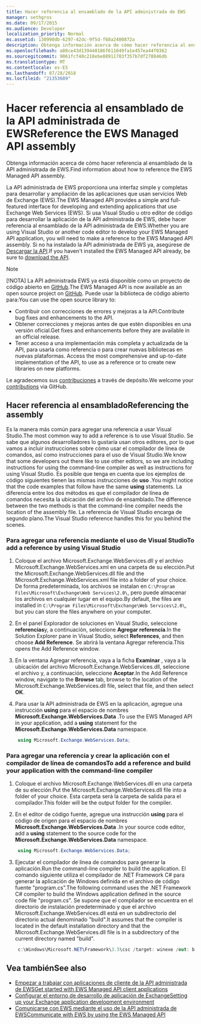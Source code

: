 ```yaml
---
title: Hacer referencia al ensamblado de la API administrada de EWS
manager: sethgros
ms.date: 09/17/2015
ms.audience: Developer
localization_priority: Normal
ms.assetid: 130990db-6297-42dc-9f5d-f68a2400872a
description: Obtenga información acerca de cómo hacer referencia al ensamblado de la API administrada de EWS.
ms.openlocfilehash: a08ce43d139440186f611049fa1e457ea44f0362
ms.sourcegitcommit: 9061fcf40c218ebe88911783f357b7df278846db
ms.translationtype: MT
ms.contentlocale: es-ES
ms.lasthandoff: 07/28/2018
ms.locfileid: "21353689"
---
```

# <a name="reference-the-ews-managed-api-assembly"></a><span data-ttu-id="894ec-103">Hacer referencia al ensamblado de la API administrada de EWS</span><span class="sxs-lookup"><span data-stu-id="894ec-103">Reference the EWS Managed API assembly</span></span>

<span data-ttu-id="894ec-104">Obtenga información acerca de cómo hacer referencia al ensamblado de la API administrada de EWS.</span><span class="sxs-lookup"><span data-stu-id="894ec-104">Find information about how to reference the EWS Managed API assembly.</span></span>
  
<span data-ttu-id="894ec-105">La API administrada de EWS proporciona una interfaz simple y completas para desarrollar y ampliación de las aplicaciones que usan servicios Web de Exchange (EWS).</span><span class="sxs-lookup"><span data-stu-id="894ec-105">The EWS Managed API provides a simple and full-featured interface for developing and extending applications that use Exchange Web Services (EWS).</span></span> <span data-ttu-id="894ec-106">Si usa Visual Studio u otro editor de código para desarrollar la aplicación de la API administrada de EWS, debe hacer referencia al ensamblado de la API administrada de EWS.</span><span class="sxs-lookup"><span data-stu-id="894ec-106">Whether you are using Visual Studio or another code editor to develop your EWS Managed API application, you will need to make a reference to the EWS Managed API assembly.</span></span> <span data-ttu-id="894ec-107">Si no ha instalado la API administrada de EWS ya, asegúrese de [Descargar la API](http://aka.ms/ews-managed-api-readme).</span><span class="sxs-lookup"><span data-stu-id="894ec-107">If you haven't installed the EWS Managed API already, be sure to [download the API](http://aka.ms/ews-managed-api-readme).</span></span>
  
> [!NOTE]
> <span data-ttu-id="894ec-108">[!NOTA] La API administrada EWS ya está disponible como un proyecto de código abierto en [GitHub](https://github.com/officedev/ews-managed-api).</span><span class="sxs-lookup"><span data-stu-id="894ec-108">The EWS Managed API is now available as an open source project on [GitHub](https://github.com/officedev/ews-managed-api).</span></span> <span data-ttu-id="894ec-109">Puede usar la biblioteca de código abierto para:</span><span class="sxs-lookup"><span data-stu-id="894ec-109">You can use the open source library to:</span></span> 
> - <span data-ttu-id="894ec-110">Contribuir con correcciones de errores y mejoras a la API.</span><span class="sxs-lookup"><span data-stu-id="894ec-110">Contribute bug fixes and enhancements to the API.</span></span> 
> - <span data-ttu-id="894ec-111">Obtener correcciones y mejoras antes de que estén disponibles en una versión oficial.</span><span class="sxs-lookup"><span data-stu-id="894ec-111">Get fixes and enhancements before they are available in an official release.</span></span> 
> - <span data-ttu-id="894ec-112">Tener acceso a una implementación más completa y actualizada de la API, para usarla como referencia o para crear nuevas bibliotecas en nuevas plataformas. </span><span class="sxs-lookup"><span data-stu-id="894ec-112">Access the most comprehensive and up-to-date implementation of the API, to use as a reference or to create new libraries on new platforms.</span></span>
> 
>  <span data-ttu-id="894ec-113">Le agradecemos sus [contribuciones](https://github.com/OfficeDev/ews-managed-api/blob/master/CONTRIBUTING.md) a través de depósito.</span><span class="sxs-lookup"><span data-stu-id="894ec-113">We welcome your [contributions](https://github.com/OfficeDev/ews-managed-api/blob/master/CONTRIBUTING.md) via GitHub.</span></span> 
  
## <a name="referencing-the-assembly"></a><span data-ttu-id="894ec-114">Hacer referencia al ensamblado</span><span class="sxs-lookup"><span data-stu-id="894ec-114">Referencing the assembly</span></span>

<span data-ttu-id="894ec-115">Es la manera más común para agregar una referencia a usar Visual Studio.</span><span class="sxs-lookup"><span data-stu-id="894ec-115">The most common way to add a reference is to use Visual Studio.</span></span> <span data-ttu-id="894ec-116">Se sabe que algunos desarrolladores lo gustaría usan otros editores, por lo que vamos a incluir instrucciones sobre cómo usar el compilador de línea de comandos, así como instrucciones para el uso de Visual Studio.</span><span class="sxs-lookup"><span data-stu-id="894ec-116">We know that some developers out there like to use other editors, so we are including instructions for using the command-line compiler as well as instructions for using Visual Studio.</span></span> <span data-ttu-id="894ec-117">Es posible que tenga en cuenta que los ejemplos de código siguientes tienen las mismas instrucciones de **uso** .</span><span class="sxs-lookup"><span data-stu-id="894ec-117">You might notice that the code examples that follow have the same **using** statements.</span></span> <span data-ttu-id="894ec-118">La diferencia entre los dos métodos es que el compilador de línea de comandos necesita la ubicación del archivo de ensamblado.</span><span class="sxs-lookup"><span data-stu-id="894ec-118">The difference between the two methods is that the command-line compiler needs the location of the assembly file.</span></span> <span data-ttu-id="894ec-119">La referencia de Visual Studio encarga de segundo plano.</span><span class="sxs-lookup"><span data-stu-id="894ec-119">The Visual Studio reference handles this for you behind the scenes.</span></span> 
  
### <a name="to-add-a-reference-by-using-visual-studio"></a><span data-ttu-id="894ec-120">Para agregar una referencia mediante el uso de Visual Studio</span><span class="sxs-lookup"><span data-stu-id="894ec-120">To add a reference by using Visual Studio</span></span>

1. <span data-ttu-id="894ec-121">Coloque el archivo Microsoft.Exchange.WebServices.dll y el archivo Microsoft.Exchange.WebServices.xml en una carpeta de su elección.</span><span class="sxs-lookup"><span data-stu-id="894ec-121">Put the Microsoft.Exchange.WebServices.dll file and the Microsoft.Exchange.WebServices.xml file into a folder of your choice.</span></span> <span data-ttu-id="894ec-122">De forma predeterminada, los archivos se instalan en `C:\Program Files\Microsoft\Exchange\Web Services\2.0\`, pero puede almacenar los archivos en cualquier lugar en el equipo.</span><span class="sxs-lookup"><span data-stu-id="894ec-122">By default, the files are installed in  `C:\Program Files\Microsoft\Exchange\Web Services\2.0\`, but you can store the files anywhere on your computer.</span></span>
    
2. <span data-ttu-id="894ec-123">En el panel Explorador de soluciones en Visual Studio, seleccione **referencias**y, a continuación, seleccione **Agregar referencia**.</span><span class="sxs-lookup"><span data-stu-id="894ec-123">In the Solution Explorer pane in Visual Studio, select **References**, and then choose **Add Reference**.</span></span> <span data-ttu-id="894ec-124">Se abrirá la ventana Agregar referencia.</span><span class="sxs-lookup"><span data-stu-id="894ec-124">This opens the Add Reference window.</span></span>
    
3. <span data-ttu-id="894ec-125">En la ventana Agregar referencia, vaya a la ficha **Examinar** , vaya a la ubicación del archivo Microsoft.Exchange.WebServices.dll, seleccione el archivo y, a continuación, seleccione **Aceptar**.</span><span class="sxs-lookup"><span data-stu-id="894ec-125">In the Add Reference window, navigate to the **Browse** tab, browse to the location of the Microsoft.Exchange.WebServices.dll file, select that file, and then select **OK**.</span></span> 
    
4. <span data-ttu-id="894ec-126">Para usar la API administrada de EWS en la aplicación, agregue una instrucción **using** para el espacio de nombres **Microsoft.Exchange.WebServices.Data** .</span><span class="sxs-lookup"><span data-stu-id="894ec-126">To use the EWS Managed API in your application, add a **using** statement for the **Microsoft.Exchange.WebServices.Data** namespace.</span></span> 
    
   ```cs
    using Microsoft.Exchange.WebServices.Data;
   ```

### <a name="to-add-a-reference-and-build-your-application-with-the-command-line-compiler"></a><span data-ttu-id="894ec-127">Para agregar una referencia y crear la aplicación con el compilador de línea de comandos</span><span class="sxs-lookup"><span data-stu-id="894ec-127">To add a reference and build your application with the command-line compiler</span></span>

1. <span data-ttu-id="894ec-128">Coloque el archivo Microsoft.Exchange.WebServices.dll en una carpeta de su elección.</span><span class="sxs-lookup"><span data-stu-id="894ec-128">Put the Microsoft.Exchange.WebServices.dll file into a folder of your choice.</span></span> <span data-ttu-id="894ec-129">Esta carpeta será la carpeta de salida para el compilador.</span><span class="sxs-lookup"><span data-stu-id="894ec-129">This folder will be the output folder for the compiler.</span></span>
    
2. <span data-ttu-id="894ec-130">En el editor de código fuente, agregue una instrucción **using** para el código de origen para el espacio de nombres **Microsoft.Exchange.WebServices.Data** .</span><span class="sxs-lookup"><span data-stu-id="894ec-130">In your source code editor, add a **using** statement to the source code for the **Microsoft.Exchange.WebServices.Data** namespace.</span></span> 
    
   ```cs
    using Microsoft.Exchange.WebServices.Data;
   ```

3. <span data-ttu-id="894ec-131">Ejecutar el compilador de línea de comandos para generar la aplicación.</span><span class="sxs-lookup"><span data-stu-id="894ec-131">Run the command-line compiler to build the application.</span></span> <span data-ttu-id="894ec-132">El comando siguiente utiliza el compilador de .NET Framework C# para generar la aplicación de Windows definida en el archivo de código fuente "program.cs".</span><span class="sxs-lookup"><span data-stu-id="894ec-132">The following command uses the .NET Framework C# compiler to build the Windows application defined in the source code file "program.cs".</span></span> <span data-ttu-id="894ec-133">Se supone que el compilador se encuentra en el directorio de instalación predeterminado y que el archivo Microsoft.Exchange.WebServices.dll está en un subdirectorio del directorio actual denominado "build".</span><span class="sxs-lookup"><span data-stu-id="894ec-133">It assumes that the compiler is located in the default installation directory and that the Microsoft.Exchange.WebServices.dll file is in a subdirectory of the current directory named "build".</span></span>
    
   ```cs
    c:\Windows\Microsoft.NET\Framework\3.5\csc /target: winexe /out: build\testApplication /reference: build\Microsoft.Exchange.WebServices.dll program.cs
   ```

## <a name="see-also"></a><span data-ttu-id="894ec-134">Vea también</span><span class="sxs-lookup"><span data-stu-id="894ec-134">See also</span></span>

- [<span data-ttu-id="894ec-135">Empezar a trabajar con aplicaciones de cliente de la API administrada de EWS</span><span class="sxs-lookup"><span data-stu-id="894ec-135">Get started with EWS Managed API client applications</span></span>](get-started-with-ews-managed-api-client-applications.md)    
- [<span data-ttu-id="894ec-136">Configurar el entorno de desarrollo de aplicación de Exchange</span><span class="sxs-lookup"><span data-stu-id="894ec-136">Setting up your Exchange application development environment</span></span>](setting-up-your-exchange-application-development-environment.md)   
- [<span data-ttu-id="894ec-137">Comunicarse con EWS mediante el uso de la API administrada de EWS</span><span class="sxs-lookup"><span data-stu-id="894ec-137">Communicate with EWS by using the EWS Managed API</span></span>](how-to-communicate-with-ews-by-using-the-ews-managed-api.md)
    


